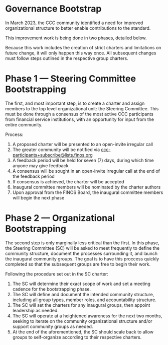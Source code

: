 # Governance Bootstrap

In March 2023, the CCC community identified a need for improved organizational structure to better enable contributions to the standard.

This improvement work is being done in two phases, detailed below.

Because this work includes the creation of strict charters and limitations on future change, it will only happen this way once. All subsequent changes must follow steps outlined in the respective group charters.

# Phase 1 — Steering Committee Bootstrapping

The first, and most important step, is to create a charter and assign members to the top level organizational unit: the Steering Committee. This must be done through a consensus of the most active CCC participants from financial service institutions, with an opportunity for input from the entire community.

Process:

1. A proposed charter will be presented to an open-invite irregular call
1. The greater community will be notified via ccc-participants+subscribe@lists.finos.org
1. A feedback period will be held for seven (7) days, during which time anyone may give feedback
1. A consensus will be sought in an open-invite irregular call at the end of the feedback period
1. If consensus is achieved, the charter will be accepted
1. Inaugural committee members will be nominated by the charter authors
1. Upon approval from the FINOS Board, the inaugural committee members will begin the next phase

# Phase 2 — Organizational Bootstrapping

The second step is only marginally less critical than the first. In this phase, the Steering Committee (SC) will be asked to meet frequently to define the community structure, document the processes surrounding it, and launch the inaugural community groups. The goal is to have this proccess quickly completed so that the subsequent groups are free to begin their work.

Following the procedure set out in the SC charter:

1. The SC will determine their exact scope of work and set a meeting cadence for the bootstrapping phase.
1. The SC will define and document the intended community structure, including all group types, member roles, and accountability structure.
1. The SC will set the charters for any inaugural groups, then appoint leadership as needed.
1. The SC will operate at a heightened awareness for the next two months, seeking to iterate on the community organizational structure and/or support community groups as needed.
1. At the end of the aforementioned, the SC should scale back to allow groups to self-organize according to their respective charters.
